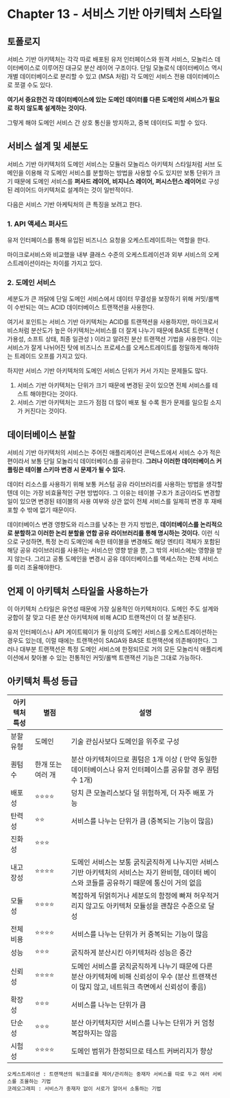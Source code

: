 # Chapter 13 - 서비스 기반 아키텍처 스타일

## 토폴로지

서비스 기반 아키텍처는 각각 따로 배포된 유저 인터페이스와 원격 서비스, 모놀리스 데이터베이스로 이루어진 대규모 분산 레이어 구조이다. 단일 모놀로식 데이터베이스 역시 개별 데이터베이스로 분리할 수 있고 (MSA 처럼) 각 도메인 서비스 전용 데이터베이스로 쪼갤 수도 있다.

**여기서 중요한건 각 데이터베이스에 있는 도메인 데이터를 다른 도메인의 서비스가 필요로 하지 않도록 설계하는 것이다.**

그렇게 해야 도메인 서비스 간 상호 통신을 방지하고, 중복 데이터도 피할 수 있다.



## 서비스 설계 및 세분도

서비스 기반 아키텍처의 도메인 서비스는 모듈러 모놀리스 아키텍처 스타일처럼 서브 도메인을 이용해 각 도메인 서비스를 분할하는 방법을 사용할 수도 있지만 보통 단위가 크기 때문에 도메인 서비스를 **퍼사드 레이어, 비지니스 레이어, 퍼시스턴스 레이어**로 구성된 레이어드 아키텍처로 설계하는 것이 일반적이다. 

다음은 서비스 기반 아케틱처의 큰 특징을 보려고 한다.

### 1. API 액세스 퍼사드

유저 인터페이스를 통해 유입된 비즈니스 요청을 오케스트레이트하는 역할을 한다. 

마이크로서비스와 비교했을 내부 클래스 수준의 오케스트레이션과 외부 서비스의 오케스트레이션이라는 차이를 가지고 있다.

### 2. 도메인 서비스

세분도가 큰 까닭에 단일 도메인 서비스에서 데이터 무결성을 보장하기 위해 커밋/롤백이 수반되는 여느 ACID 데이터베이스 트랜잭션을 사용한다.

여기서 포인트는 서비스 기반 아키텍처는 ACID를 트랜잭션을 사용하지만, 마이크로서비스처럼 분산도가 높은 아키텍처는서비스를 더 잘게 나누기 때문에 BASE 트랜잭션 ( 가용성, 소프트 상태, 최종 일관성 ) 이라고 알려진 분산 트랜잭션 기법을 사용한다. 이는 서비스가 잘게 나뉘어진 탓에 비즈니스 프로세스를 오케스트레이트를 정밀하게 해야하는 트레이드 오프를 가지고 있다.

하지만 서비스 기반 아키텍처의 도메인 서비스 단위가 커서 가지는 문제들도 많다. 

1. 서비스 기반 아키텍처는 단위가 크기 때문에 변경된 곳이 있으면 전체 서비스를 테스트 해야한다는 것이다.
2. 서비스 기반 아키텍처는 코드가 점점 더 많이 배포 될 수록 뭔가 문제를 일으킬 소지가 커진다는 것이다.



## 데이터베이스 분할

서비싀 기반 아키텍처의 서비스는 주어진 애플리케이션 콘텍스트에서 서비스 수가 적은 편이라서 보통 단일 모놀리식 데이터베이스를 공유한다. **그러나 이러한 데이터베이스 커플링은 테이블 스키마 변경 시 문제가 될 수 있다.**

데이터 리소스를 사용하기 위해 보통 커스텀 공유 라이브러리를 사용하는 방법을 생각할텐데 이는 가장 비효율적인 구현 방법이다. 그 이유는 테이블 구조가 조금이라도 변경할 일이 있으면 변경된 테이블의 사용 여부와 상관 없이 전체 서비스를 일제히 변경 후 재배포할 수 밖에 없기 때문이다.

데이터베이스 변경 영향도와 리스크를 낮추는 한 가지 방법은, **데이터베이스를 논리적으로 분할하고 이러한 논리 분할을 연합 공유 라이브러리를 통해 명시하는 것이다.** 이런 식으로 구성하면, 특정 논리 도메인에 속한 테이블을 변경해도 해당 엔티티 객체가 포함된 해당 공유 라이브러리를 사용하는 서비스만 영향 받을 뿐, 그 밖의 서비스에는 영향을 받지 않는다. 그리고 공통 도메인을 변경시 공유 데이터베이스를 액세스하는 전체 서비스를 미리 조율해야한다.



## 언제 이 아키텍처 스타일을 사용하는가

이 아키텍처 스타일은 유연성 때문에 가장 실용적인 아키텍처이다. 도메인 주도 설계와 궁합이 잘 맞고 다른 분산 아키텍처에 비해 ACID 트랜잭션이 더 잘 보존된다.

유저 인터페이스나 API 게이트웨이가 둘 이상의 도메인 서비스를 오케스트레이션하는 경우도 있는데, 이럴 때에는 트랜잭션이 SAGA와 BASE 트랜잭션에 의존해야한다. 그러나 대부분 트랜잭션은 특정 도메인 서비스에 한정되므로 거의 모든 모놀리식 애플리케이션에서 찾아볼 수 있는 전통적인 커밋/롤백 트랜잭션 기능은 그대로 가능하다.



## 아키텍처 특성 등급

| 아키텍처 특성 | 별점                     | 설명                                                         |
| ------------- | ------------------------ | ------------------------------------------------------------ |
| 분할 유형     | 도메인                   | 기술 관심사보다 도메인을 위주로 구성                         |
| 퀀텀 수       | 한개 또는 여러 개        | 분산 아키텍처이므로 퀀텀은 1개 이상 ( 만약 동일한 데이터베이스나 유저 인터페이스를 공유할 경우 퀀텀수 1개) |
| 배포성        | :star::star::star::star: | 덩치 큰 모놀리스보다 덜 위험하게, 더 자주 배포 가능          |
| 탄력성        | :star::star:             | 서비스를 나누는 단위가 큼 (중복되는 기능이 많음)             |
| 진화성        | :star::star::star:       |                                                              |
| 내고장성      | :star::star::star::star: | 도메인 서비스는 보통 굵직굵직하게 나누지만 서비스 기반 아키텍처의 서비스는 자기 완비형, 데이터 베이스와 코들를 공유하기 때문에 통신이 거의 없음 |
| 모듈성        | :star::star::star::star: | 복잡하게 뒤얽히거나 세분도의 함정에 빠져 허우적거리지 않고도 아키텍처 모듈성을 괜찮은 수준으로 달성 |
| 전체 비용     | :star::star::star::star: | 서비스를 나누는 단위가 커 중복되는 기능이 많음               |
| 성능          | :star::star::star:       | 굵직하게 분산시킨 아키텍처라 성능은 중간                     |
| 신뢰성        | :star::star::star::star: | 도메인 서비스를 굵직굵직하게 나누기 때문에 다른 분산 아키텍처에 비해 신뢰성이 우수 (분산 트랜잭션이 많지 않고, 네트워크 측면에서 신뢰성이 좋음) |
| 확장성        | :star::star::star:       | 서비스를 나누는 단위가 큼                                    |
| 단순성        | :star::star::star:       | 분산 아키텍처지만 서비스를 나누는 단위가 커 엄청 복잡하지는 않음 |
| 시험성        | :star::star::star::star: | 도메인 범위가 한정되므로 테스트 커버리지가 향상              |

```
오케스트레이션 : 트랜잭션의 워크플로를 제어/관리하는 중재자 서비스를 따로 두고 여러 서비스를 조율하는 기법
코레오그래피 : 서비스가 중재자 없이 서로가 알어서 소통하는 기법
```

